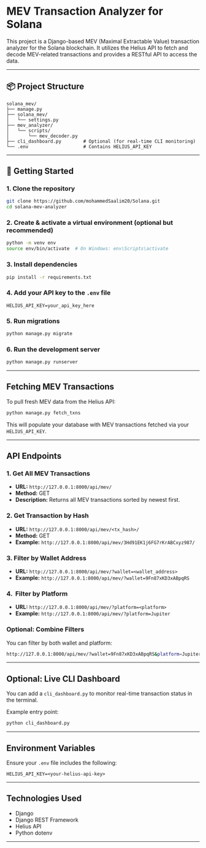 # MEV Transaction Analyzer for Solana

This project is a Django-based MEV (Maximal Extractable Value) transaction analyzer for the Solana blockchain. It utilizes the Helius API to fetch and decode MEV-related transactions and provides a RESTful API to access the data.

---

## 📦 Project Structure

```
solana_mev/
├── manage.py
├── solana_mev/
│   └── settings.py
├── mev_analyzer/
│   └── scripts/
│       └── mev_decoder.py
├── cli_dashboard.py        # Optional (for real-time CLI monitoring)
└── .env                    # Contains HELIUS_API_KEY
```

---

## 🚀 Getting Started
### 1. Clone the repository

```bash
git clone https://github.com/mohammedSaalim20/Solana.git
cd solana-mev-analyzer
```

### 2. Create & activate a virtual environment (optional but recommended)

```bash
python -m venv env
source env/bin/activate  # On Windows: env\Scripts\activate
```

### 3. Install dependencies

```bash
pip install -r requirements.txt
```

### 4. Add your API key to the `.env` file

```
HELIUS_API_KEY=your_api_key_here
```

### 5. Run migrations

```bash
python manage.py migrate
```

### 6. Run the development server

```bash
python manage.py runserver
```

---

##  Fetching MEV Transactions

To pull fresh MEV data from the Helius API:

```bash
python manage.py fetch_txns
```

This will populate your database with MEV transactions fetched via your `HELIUS_API_KEY`.

---

##  API Endpoints

### 1.  Get All MEV Transactions

* **URL:** `http://127.0.0.1:8000/api/mev/`
* **Method:** GET
* **Description:** Returns all MEV transactions sorted by newest first.

### 2.  Get Transaction by Hash

* **URL:** `http://127.0.0.1:8000/api/mev/<tx_hash>/`
* **Method:** GET
* **Example:** `http://127.0.0.1:8000/api/mev/3Hd91EK1j6FG7rKrABCxyz987/`

### 3.  Filter by Wallet Address

* **URL:** `http://127.0.0.1:8000/api/mev/?wallet=<wallet_address>`
* **Example:** `http://127.0.0.1:8000/api/mev/?wallet=9Fn87xKD3xABpqRS`

### 4. ️ Filter by Platform

* **URL:** `http://127.0.0.1:8000/api/mev/?platform=<platform>`
* **Example:** `http://127.0.0.1:8000/api/mev/?platform=Jupiter`

###  Optional: Combine Filters

You can filter by both wallet and platform:

```bash
http://127.0.0.1:8000/api/mev/?wallet=9Fn87xKD3xABpqRS&platform=Jupiter
```

---

##  Optional: Live CLI Dashboard

You can add a `cli_dashboard.py` to monitor real-time transaction status in the terminal.

Example entry point:

```bash
python cli_dashboard.py
```

---

##  Environment Variables

Ensure your `.env` file includes the following:

```
HELIUS_API_KEY=<your-helius-api-key>
```

---

##  Technologies Used

* Django
* Django REST Framework
* Helius API
* Python dotenv

---

